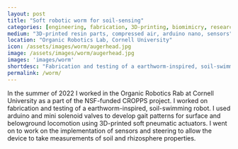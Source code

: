 ```yaml
---
layout: post
title: "Soft robotic worm for soil-sensing"
categories: [engineering, fabrication, 3D-printing, biomimicry, research]
medium: "3D-printed resin parts, compressed air, arduino nano, sensors"
location: "Organic Robotics Lab, Cornell University"
icon: /assets/images/worm/augerhead.jpg
image: /assets/images/worm/augerhead.jpg
images: 'images/worm'
shortdesc: "Fabrication and testing of a earthworm-inspired, soil-swimming robot for agriculutural soil sensing. Developed gait patterns and steering for a worm composed of soft pneumatic actuators"
permalink: /worm/
---
```


In the summer of 2022 I worked in the Organic Robotics Rab at Cornell University as a part of the NSF-funded CROPPS project. I worked on fabrication and testing of a earthworm-inspired, soil-swimming robot. I used arduino and mini solenoid valves to develop gait patterns for surface and belowground locomotion using 3D-printed soft pneumatic actuators. I went on to work on the implementation of sensors and steering to allow the device to take measurements of soil and rhizosphere properties.